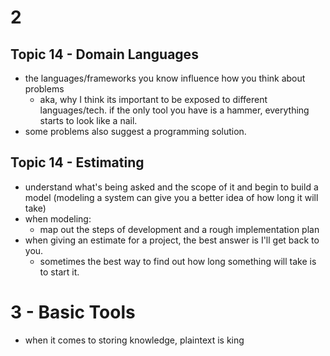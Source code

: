 # 2
## Topic 14 - Domain Languages
- the languages/frameworks you know influence how you think about problems
	- aka, why I think its important to be exposed to different languages/tech. if the only tool you have is a hammer, everything starts to look like a nail.
- some problems also suggest a programming solution.
## Topic 14 - Estimating
- understand what's being asked and the scope of it and begin to build a model (modeling a system can give you a better idea of how long it will take)
- when modeling:
	- map out the steps of development and a rough implementation plan
- when giving an estimate for a project, the best answer is I'll get back to you.
	- sometimes the best way to find out how long something will take is to start it.

# 3 - Basic Tools
- when it comes to storing knowledge, plaintext is king